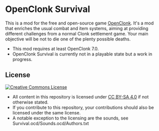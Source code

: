 OpenClonk Survival
======

This is a mod for the free and open-source game [OpenClonk](http://openclonk.org/).
It's a mod that enriches the usual combat and item systems, aiming at providing different challenges from a normal Clonk settlement game. Your main objective will be not to die one of the plenty possible deaths.

* This mod requires at least OpenClonk 7.0.
* OpenClonk Survival is currently not in a playable state but a work in progress.

License
-------
<a rel="license" href="http://creativecommons.org/licenses/by-sa/4.0/"><img alt="Creative Commons License" style="border-width:0" src="http://i.creativecommons.org/l/by-sa/4.0/88x31.png" /></a>
* All content in this repository is licensed under [CC BY-SA 4.0](http://creativecommons.org/licenses/by-sa/4.0/) if not otherwise stated.
* If you contribute to this repository, your contributions should also be licensed under the same license.
* A notable exception to the licensing are the sounds, see Survival.ocd/Sounds.ocd/Authors.txt
